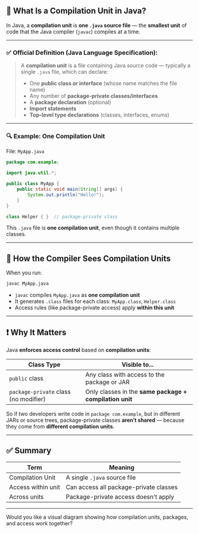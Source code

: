 ## 📘 What Is a **Compilation Unit** in Java?

In Java, a **compilation unit** is **one `.java` source file** — the **smallest unit** of code that the Java compiler (`javac`) compiles at a time.

---

### ✅ Official Definition (Java Language Specification):

> A **compilation unit** is a file containing Java source code — typically a single `.java` file, which can declare:
>
> * One **public class or interface** (whose name matches the file name)
> * Any number of **package-private classes/interfaces**
> * A **package declaration** (optional)
> * **Import statements**
> * **Top-level type declarations** (classes, interfaces, enums)

---

### 🔍 Example: One Compilation Unit

File: `MyApp.java`

```java
package com.example;

import java.util.*;

public class MyApp {
    public static void main(String[] args) {
        System.out.println("Hello!");
    }
}

class Helper { }  // package-private class
```

This `.java` file is **one compilation unit**, even though it contains multiple classes.

---

## 🧩 How the Compiler Sees Compilation Units

When you run:

```bash
javac MyApp.java
```

* `javac` compiles `MyApp.java` as **one compilation unit**
* It generates `.class` files for each class: `MyApp.class`, `Helper.class`
* Access rules (like package-private access) apply **within this unit**

---

## ❗ Why It Matters

Java **enforces access control** based on **compilation units**:

| Class Type                            | Visible to...                                           |
| ------------------------------------- | ------------------------------------------------------- |
| `public` class                        | Any class with access to the package or JAR             |
| `package-private` class (no modifier) | Only classes in the **same package + compilation unit** |

So if two developers write code in `package com.example`, but in different JARs or source trees, package-private classes **aren’t shared** — because they come from **different compilation units**.

---

## ✅ Summary

| Term               | Meaning                                |
| ------------------ | -------------------------------------- |
| Compilation Unit   | A single `.java` source file           |
| Access within unit | Can access all package-private classes |
| Across units       | Package-private access doesn't apply   |

---

Would you like a visual diagram showing how compilation units, packages, and access work together?
